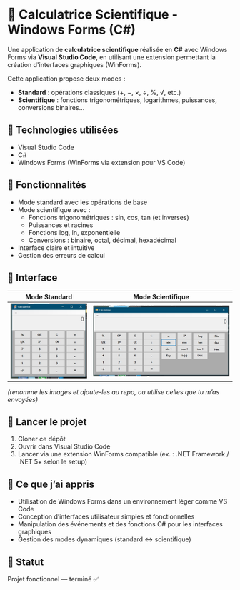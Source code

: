 # 🧮 Calculatrice Scientifique - Windows Forms (C#)

Une application de **calculatrice scientifique** réalisée en **C#** avec Windows Forms via **Visual Studio Code**, en utilisant une extension permettant la création d'interfaces graphiques (WinForms).

Cette application propose deux modes :
- **Standard** : opérations classiques (+, −, ×, ÷, %, √, etc.)
- **Scientifique** : fonctions trigonométriques, logarithmes, puissances, conversions binaires...

## 🧰 Technologies utilisées

- Visual Studio Code
- C#
- Windows Forms (WinForms via extension pour VS Code)

## 🧭 Fonctionnalités

- Mode standard avec les opérations de base
- Mode scientifique avec :
  - Fonctions trigonométriques : sin, cos, tan (et inverses)
  - Puissances et racines
  - Fonctions log, ln, exponentielle
  - Conversions : binaire, octal, décimal, hexadécimal
- Interface claire et intuitive
- Gestion des erreurs de calcul

## 📸 Interface

| Mode Standard | Mode Scientifique |
|---------------|--------------------|
| ![alt text](image.png) | ![alt text](image-1.png) |

*(renomme les images et ajoute-les au repo, ou utilise celles que tu m’as envoyées)*

## 🚀 Lancer le projet

1. Cloner ce dépôt
2. Ouvrir dans Visual Studio Code
3. Lancer via une extension WinForms compatible (ex. : .NET Framework / .NET 5+ selon le setup)

## 📌 Ce que j’ai appris

- Utilisation de Windows Forms dans un environnement léger comme VS Code
- Conception d’interfaces utilisateur simples et fonctionnelles
- Manipulation des événements et des fonctions C# pour les interfaces graphiques
- Gestion des modes dynamiques (standard ↔ scientifique)

## 🚧 Statut

Projet fonctionnel — terminé ✅
